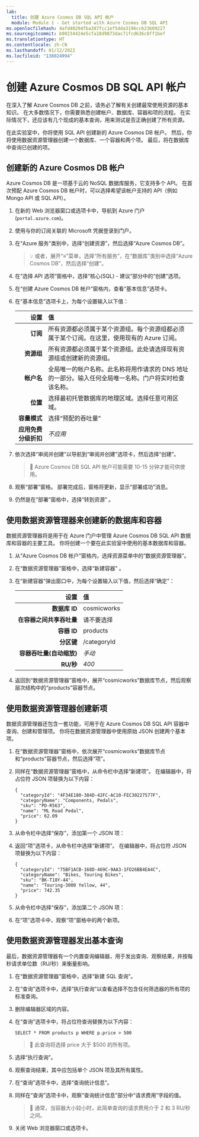 ```yaml
---
lab:
  title: 创建 Azure Cosmos DB SQL API 帐户
  module: Module 1 - Get started with Azure Cosmos DB SQL API
ms.openlocfilehash: 4afd40294fba387fcc1ef5dda3196cc623609227
ms.sourcegitcommit: b90234424e5cfa18d9873dac71fcd636c8ff1bef
ms.translationtype: HT
ms.contentlocale: zh-CN
ms.lasthandoff: 01/12/2022
ms.locfileid: "138024994"
---
```

# <a name="create-an-azure-cosmos-db-sql-api-account"></a>创建 Azure Cosmos DB SQL API 帐户

在深入了解 Azure Cosmos DB 之前，请务必了解有关创建最常使用资源的基本知识。 在大多数情况下，你需要熟悉创建帐户、数据库、容器和项的流程。 在实际情况下，还应该有几个现成的基本查询，用来测试是否正确创建了所有资源。

在此实验室中，你将使用 SQL API 创建新的 Azure Cosmos DB 帐户。 然后，你将使用数据资源管理器创建一个数据库、一个容器和两个项。 最后，将在数据库中查询已创建的项。

## <a name="create-a-new-azure-cosmos-db-account"></a>创建新的 Azure Cosmos DB 帐户

Azure Cosmos DB 是一项基于云的 NoSQL 数据库服务，它支持多个 API。 在首次预配 Azure Cosmos DB 帐户时，可以选择希望该帐户支持的 API（例如 Mongo API 或 SQL API）。

1. 在新的 Web 浏览器窗口或选项卡中，导航到 Azure 门户 (``portal.azure.com``)。

1. 使用与你的订阅关联的 Microsoft 凭据登录到门户。

1. 在“Azure 服务”类别中，选择“创建资源”，然后选择“Azure Cosmos DB”。

    > &#128161; 或者，展开“&#8801;”菜单，选择“所有服务”，在“数据库”类别中选择“Azure Cosmos DB”，然后选择“创建”。

1. 在“选择 API 选项”窗格中，选择“核心(SQL) - 建议”部分中的“创建”选项。

1. 在“创建 Azure Cosmos DB 帐户”窗格内，查看“基本信息”选项卡。

1. 在“基本信息”选项卡上，为每个设置输入以下值：

    | **设置** | **值** |
    | --: | :-- |
    | **订阅** | 所有资源都必须属于某个资源组。每个资源组都必须属于某个订阅。在这里，使用现有的 Azure 订阅。 |
    | **资源组** | 所有资源都必须属于某个资源组。此处请选择现有资源组或创建新的资源组。 |
    | **帐户名** | 全局唯一的帐户名称。此名称将用作请求的 DNS 地址的一部分。输入任何全局唯一名称。门户将实时检查该名称。 |
    | **位置** | 选择最初托管数据库的地理区域。选择任意可用区域。 |
    | **容量模式** | 选择“预配的吞吐量” |
    | **应用免费分级折扣** | *不应用* |

1. 依次选择“审阅并创建”以导航到“审阅并创建”选项卡，然后选择“创建”。

    > &#128221; Azure Cosmos DB SQL API 帐户可能需要 10-15 分钟才能可供使用。

1. 观察“部署”窗格。 部署完成后，窗格将更新，显示“部署成功”消息。

1. 仍然是在“部署”窗格中，选择“转到资源” 。

## <a name="use-the-data-explorer-to-create-a-new-database-and-container"></a>使用数据资源管理器来创建新的数据库和容器

数据资源管理器将是用于在 Azure 门户中管理 Azure Cosmos DB SQL API 数据库和容器的主要工具。 你将创建一个要在此实验室中使用的基本数据库和容器。

1. 从“Azure Cosmos DB 帐户”窗格内，选择资源菜单中的“数据资源管理器”。

1. 在“数据资源管理器”窗格中，选择“新建容器” 。

1. 在“新建容器”弹出窗口中，为每个设置输入以下值，然后选择“确定”： 

    | **设置** | **值** |
    | --: | :-- |
    | **数据库 ID** | cosmicworks |
    | **在容器之间共享吞吐量** | 请不要选择 |
    | **容器 ID** | products |
    | **分区键** | /categoryId |
    | **容器吞吐量(自动缩放)** | *手动* |
    | **RU/秒** | *400* |

1. 返回到“数据资源管理器”窗格中，展开“cosmicworks”数据库节点，然后观察层次结构中的“products”容器节点。  

## <a name="use-the-data-explorer-to-create-new-items"></a>使用数据资源管理器创建新项

数据资源管理器还包含一套功能，可用于在 Azure Cosmos DB SQL API 容器中查询、创建和管理项。 你将在数据资源管理器中使用原始 JSON 创建两个基本项。

1. 在“数据资源管理器”窗格中，依次展开“cosmicworks”数据库节点和“products”容器节点，然后选择“项”。

1. 同样在“数据资源管理器”窗格中，从命令栏中选择“新建项”。 在编辑器中，将占位符 JSON 项替换为以下内容：

    ```
    {
      "categoryId": "4F34E180-384D-42FC-AC10-FEC30227577F",
      "categoryName": "Components, Pedals",
      "sku": "PD-R563",
      "name": "ML Road Pedal",
      "price": 62.09
    }
    ```

1. 从命令栏中选择“保存”，添加第一个 JSON 项：

1. 返回“项”选项卡，从命令栏中选择“新建项”。 在编辑器中，将占位符 JSON 项替换为以下内容：

    ```
    {
      "categoryId": "75BF1ACB-168D-469C-9AA3-1FD26BB4EA4C",
      "categoryName": "Bikes, Touring Bikes",
      "sku": "BK-T18Y-44",
      "name": "Touring-3000 Yellow, 44",
      "price": 742.35
    }
    ```

1. 从命令栏中选择“保存”，添加第二个 JSON 项：

1. 在“项”选项卡中，观察“项”窗格中的两个新项。

## <a name="use-the-data-explorer-to-issue-a-basic-query"></a>使用数据资源管理器发出基本查询

最后，数据资源管理器有一个内置查询编辑器，用于发出查询、观察结果，并按每秒请求单位数（RU/秒）来衡量影响。

1. 在“数据资源管理器”窗格中，选择“新建 SQL 查询”。

1. 在“查询”选项卡中，选择“执行查询”以查看选择不包含任何筛选器的所有项的标准查询。

1. 删除编辑器区域的内容。

1. 在“查询”选项卡中，将占位符查询替换为以下内容：

    ```
    SELECT * FROM products p WHERE p.price > 500
    ```

    > &#128221; 此查询将选择 price 大于 $500 的所有项。

1. 选择“执行查询”。

1. 观察查询结果，其中应包括单个 JSON 项及其所有属性。

1. 在“查询”选项卡中，选择“查询统计信息”。

1. 同样在“查询”选项卡中，观察“查询统计信息”部分中“请求费用”字段的值。

    > &#128221; 通常，当容器大小较小时，此简单查询的请求费用介于 2 和 3 RU/秒之间。

1. 关闭 Web 浏览器窗口或选项卡。
